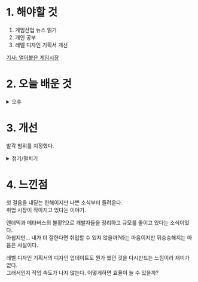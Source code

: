 
# 1. 해야할 것

1. 게임산업 뉴스 읽기 
2. 개인 공부  
3. 레벨 디자인 기획서 개선

[기사: 얼어붙은 게임시장](https://www.gameinsight.co.kr/news/articleView.html?idxno=31961)

# 2. 오늘 배운 것

<details>
<summary>오후</summary>

## 레벨디자인 기획서 개선

![image](https://github.com/JM94Ent/TIL-WIL/assets/143363550/152018a2-93be-45a0-ab8f-962e09123837)

보스 구간을 추가하고 양식을 정리했다.
</details>




# 3. 개선

발각 범위를 지정했다.

<details>
<summary>접기/펼치기</summary>

![image](https://github.com/JM94Ent/TIL-WIL/assets/143363550/07426bc4-f170-49a1-ac6d-e6a3852fd9c1)

</details>



# 4. 느낀점
첫 걸음을 내딛는 한해이지만 나쁜 소식부터 들려온다.\
취업 시장이 작아지고 있다는 이야기.

엔데믹과 메타버스의 불황?으로 개발자들을 정리하고 규모를 줄이고 있다는 소식이었다.\
아쉽지만... 내가 더 잘한다면 취업할 수 있지 않을까?라는 마음이지만 뒤숭숭해지는 마음은 사실이다.

레벨 디자인 기획서의 디자인 업데이트도 뭔가 했던 것을 다시만드는 느낌이라 재미가 없다.\
그래서인지 작업 속도가 나지 않는다. 어떻게하면 효율이 늘 수 있을까?

